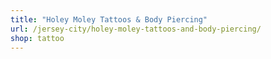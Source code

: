 ```yaml
---
title: "Holey Moley Tattoos & Body Piercing"
url: /jersey-city/holey-moley-tattoos-and-body-piercing/
shop: tattoo
---
```

